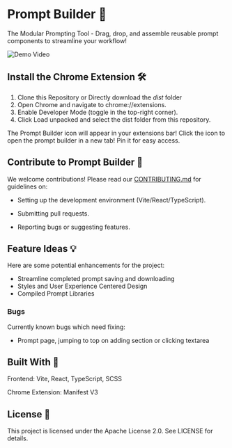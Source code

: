 # Prompt Builder 🧩
The Modular Prompting Tool - Drag, drop, and assemble reusable prompt components to streamline your workflow!

![Demo Video](Demo.gif)

## Install the Chrome Extension 🛠️
1. Clone this Repository or Directly download the _dist_ folder
2. Open Chrome and navigate to chrome://extensions.
3. Enable Developer Mode (toggle in the top-right corner).
4. Click Load unpacked and select the dist folder from this repository.

The Prompt Builder icon will appear in your extensions bar! Click the icon to open the prompt builder in a new tab! Pin it for easy access.

## Contribute to Prompt Builder 🤝
We welcome contributions! Please read our [CONTRIBUTING.md](CONTRIBUTING.md) for guidelines on:

- Setting up the development environment (Vite/React/TypeScript).

- Submitting pull requests.

- Reporting bugs or suggesting features.

## Feature Ideas 💡
Here are some potential enhancements for the project:
- Streamline completed prompt saving and downloading
- Styles and User Experience Centered Design
- Compiled Prompt Libraries

### Bugs
Currently known bugs which need fixing:
- Prompt page, jumping to top on adding section or clicking textarea

## Built With 🔧
Frontend: Vite, React, TypeScript, SCSS

Chrome Extension: Manifest V3

## License 📄
This project is licensed under the Apache License 2.0. See LICENSE for details.
